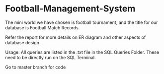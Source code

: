 # Football-Management-System
The mini world we have chosen is football tournament, and the title for our database is Football Match Records.

Refer the report for more details on ER diagram and other aspects of database design.

Usage: All queries are listed in the .txt file in the SQL Queries Folder. These need to be directly run on the SQL Terminal.

Go to master branch for code
